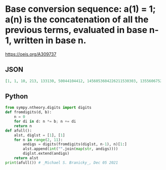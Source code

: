 # Base conversion sequence: a\(1\) \= 1; a\(n\) is the concatenation of all the previous terms, evaluated in base n\-1, written in base n\.
https://oeis.org/A309737
## JSON
```JSON
[1, 1, 10, 213, 133130, 50044104412, 1456053604226211530303, 1355606752437672176235012441560305430335663, 211028537470000781652623227715306164580285678106041347266088244412145807188883237767]
```
## Python
```Python
from sympy.ntheory.digits import digits
def fromdigits(d, b):
    n = 0
    for di in d: n *= b; n += di
    return n
def afull():
    alst, diglst = [1], [1]
    for n in range(2, 11):
        andigs = digits(fromdigits(diglst, n-1), n)[1:]
        alst.append(int("".join(map(str, andigs))))
        diglst.extend(andigs)
    return alst
print(afull()) # _Michael S. Branicky_, Dec 05 2021
```
